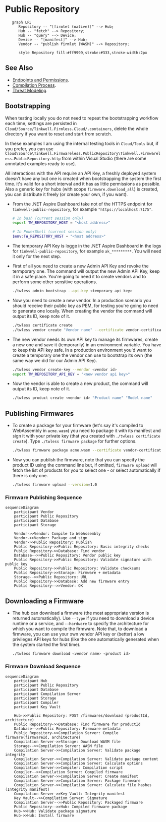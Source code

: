 # Public Repository

```mermaid
   graph LR;
      Repository -- "[firmlet (native)]" --> Hub;
      Hub -- "fetch" --> Repository;
      Hub -- "query" --> Device;
      Device -- "[manifest]" --> Hub;
      Vendor -- "publish firmlet (WASM)" --> Repository;

      style Repository fill:#ff9999,stroke:#333,stroke-width:2px
```

## See Also

* [Endpoints and Permissions](Endpoints.md).
* [Compilation Process](./Compilation.md).
* [Threat Modeling](Threat_Modeling.md).

## Bootstrapping

When testing locally you do not need to repeat the bootstrapping workflow each time, settings are persisted in `Cloud/Source/Tinkwell.Firmless.Cloud/.containers`, delete the whole directory if you want to reset and start from scratch.

In these examples I am using the internal testing tools in `Cloud/Tools` but, if you prefer, you can use `Cloud\Source\Tinkwell.Firmwareless.PublicRepository\Tinkwell.Firmwareless.PublicRepository.http` from within Visual Studio (there are some annotated examples ready to use).

All interactions with the API require an API Key, a freshly deployed system doesn't have any but one is created when bootstrapping the system
the first time. it's valid for a short interval and it has as little permissions as possible. Also a generic
key for hubs (with scope `firmware.download_all`) is created, you can distribute it freely (or create your own, if you want).

* From the .NET Aspire Dashboard take not of the HTTPS endpoint for `tinkwell-public-repository`, for example `"https://localhost:7175"`.
    ```bash
    # In bash (current session only)
    export TW_REPOSITORY_HOST = "<host address>"
    ```
    ```powershell
    # In PowerShell (current session only)
    $env:TW_REPOSITORY_HOST = "<host address>"
    ```
* The temporary API Key is logge in the .NET Aspire Dashboard in the logs for `tinkwell-public-repository`, for example `ak_*********`. You will need it only for the next step. 

* First of all you need to create a new Admin API Key and revoke the termporary one. The command will output the new Admin API Key, keep it in a safe place. You're going to need it to create vendors and to perform some other sensitive operations. 
    ```bash
    ./twless admin bootstrap --api-key <temporary api key>
    ```

* Now you need to create a new vendor. In a production scenario you should receive their public key as PEM, for testing you're going to need to generate one locally. When creating the vendor the command will output its ID, keep note of it.

    ```bash
    ./twless certificate create
    ./twless vendor create "Vendor name" --certificate vendor-certificate.zip --api-key <admin api key>
    ```

* The new vendor needs its own API key to manage its firmwares, create a new one and save it (temporarily) in an environment variable. You have to keep this API key safe. In a production environment you'd want to create a temporary one the vendor can use to bootstrap its own (the same way we did for our Admin API Key).

    ```bash
    ./twless vendor create-key --vendor <vendor id>
    export TW_REPOSITORY_API_KEY = "<new vendor api key>"
    ```

* Now the vendor is able to create a new product, the command will output its ID, keep note of it.

    ```bash
    ./twless product create <vendor id> "Product name" "Model name"
    ```


## Publishing Firmwares

*  To create a package for your firmware (let's say it's compiled to WebAssembly in `acme.wasm`) you need to package it with its manifest and sign it with your private key (that you created with `./twless certificate create`). Type `./twless firmware package` for further options.
    
    ```bash
    ./twless firmware package acme.wasm --certificate vendor-certificate.zip
    ```

* Now you can publish the firmware, note that you can specify the product ID using the command line but, if omitted, `firmware upload` will fetch the list of products for you to select one - or select automatically if there is only one.

    ```bash
    ./twless firmware upload --version=1.0
    ```


### Firmware Publishing Sequence

```mermaid
sequenceDiagram
    participant Vendor
    participant Public Repository
    participant Database
    participant Storage

    Vendor->>Vendor: Compile to WebAssembly
    Vendor->>Vendor: Package and sign
    Vendor->>Public Repository: Publish
    Public Repository->>Public Repository: Basic integrity checks
    Public Repository->>Database: Find vendor
    Database-->>Public Repository: Vendor public key
    Public Repository->>Public Repository: Validate signature with public key
    Public Repository->>Public Repository: Validate checksums
    Public Repository->>Storage: Firmware + metadata
    Storage-->>Public Repository: URL
    Public Repository->>Database: Add new firmware entry
    Public Repository-->>Vendor: OK
```


## Downloading a Firmware

* The hub can download a firmware (the most appropriate version is returned automatically). Use `--type` if you need to download a device runtime or a service, and `--hardware` to specify the architecture for which you want to compile the firmware. Note that, to download a firmware, you can use your own vendor API key or (better) a low privileges API keys for hubs (like the one automatically generated when the system started the first time).

    ```bash
    ./twless firmware download <vendor name> <product id>
    ```

### Firmware Download Sequence

```mermaid
sequenceDiagram
    participant Hub
    participant Public Repository
    participant Database
    participant Compilation Server
    participant Storage
    participant Compiler
    participant Key Vault

    Hub->>Public Repository: POST /firmwares/download (productId, architecture)
    Public Repository->>Database: Find firmware for productId
    Database-->>Public Repository: Firmware metadata
    Public Repository->>Compilation Server: Compile firmware(firmwareId, architecture)
    Compilation Server->>Storage: Download WASM file
    Storage-->>Compilation Server: WASM file
    Compilation Server->>Compilation Server: Validate package integrity
    Compilation Server->>Compilation Server: Validate package content
    Compilation Server->>Compilation Server: Calculate options
    Compilation Server->>Compiler: Compilation script
    Compiler-->>Compilation Server: Compiled firmware
    Compilation Server->>Compilation Server: Create manifest
    Compilation Server->>Compilation Server: Package firmware
    Compilation Server->>Compilation Server: Calculate file hashes (Integrity manifest)
    Compilation Server->>Key Vault: Integrity manifest 
    Key Vault-->>Compilation Server: Signature 
    Compilation Server-->>Public Repository: Packaged firmware
    Public Repository-->>Hub: Compiled firmware package
    Hub->>Hub: Validate package signature
    Hub->>Hub: Install firmware
```


